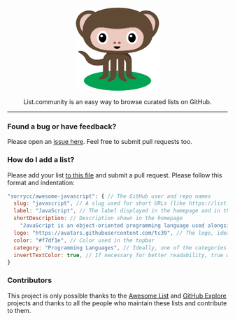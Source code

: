 <p align="center">
  <a href="https://list.community/">
    <img alt="Octomonkey welcomes you!" src="public/octomonkey.svg" width="190" height="190">
  </a>
</p>

<p align="center">
  List.community is an easy way to browse curated lists on GitHub.
</p>

---

### Found a bug or have feedback?

Please open an [issue here](https://github.com/listcommunity/support).
Feel free to submit pull requests too.

### How do I add a list?

Please add your list [to this file](https://github.com/listcommunity/support/blob/master/src/lists.js)
and submit a pull request. Please follow this format and indentation:

```js
"sorrycc/awesome-javascript": { // The GitHub user and repo names
  slug: "javascript", // A slug used for short URLs (like https://list.community/javascript)
  label: "JavaScript", // The label displayed in the homepage and in the page title
  shortDescription: // Description shown in the homepage
    "JavaScript is an object-oriented programming language used alongside HTML and CSS to give functionality to web pages.",
  logo: "https://avatars.githubusercontent.com/tc39", // The logo, ideally a GitHub avatar so that we can pass a `size` param
  color: "#f7df1e", // Color used in the topbar
  category: "Programming Languages", // Ideally, one of the categories from https://github.com/sindresorhus/awesome
  invertTextColor: true, // If necessary for better readability, true will make the text in the topbar black instead of white
}
```

### Contributors

This project is only possible thanks to the [Awesome List](https://github.com/sindresorhus/awesome)
and [GitHub Explore](https://github.com/github/explore) projects and thanks to all the people who maintain
these lists and contribute to them.
